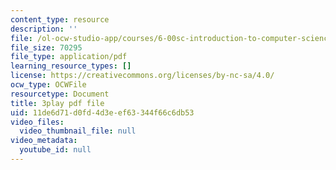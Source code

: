 ```yaml
---
content_type: resource
description: ''
file: /ol-ocw-studio-app/courses/6-00sc-introduction-to-computer-science-and-programming-spring-2011/11de6d71d0fd4d3eef63344f66c6db53_ZFc_utdoexI.pdf
file_size: 70295
file_type: application/pdf
learning_resource_types: []
license: https://creativecommons.org/licenses/by-nc-sa/4.0/
ocw_type: OCWFile
resourcetype: Document
title: 3play pdf file
uid: 11de6d71-d0fd-4d3e-ef63-344f66c6db53
video_files:
  video_thumbnail_file: null
video_metadata:
  youtube_id: null
---
```

